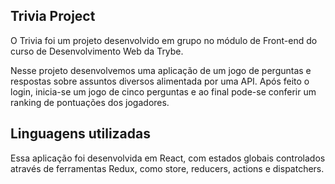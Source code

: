 ## Trivia Project

O Trivia foi um projeto desenvolvido em grupo no módulo de Front-end do curso de Desenvolvimento Web da Trybe.

Nesse projeto desenvolvemos uma aplicação de um jogo de perguntas e respostas sobre assuntos diversos alimentada por uma API. Após feito o login, inicia-se um jogo de cinco perguntas e ao final pode-se conferir um ranking de pontuações dos jogadores.

## Linguagens utilizadas

Essa aplicação foi desenvolvida em React, com estados globais controlados através de ferramentas Redux, como store, reducers, actions e dispatchers.